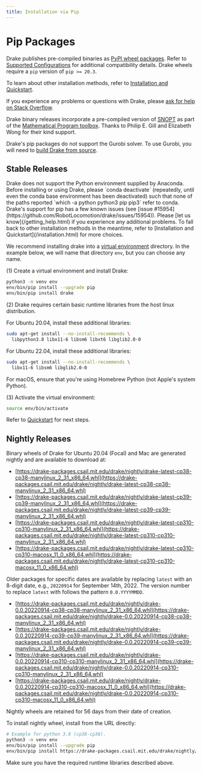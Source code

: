 ```yaml
---
title: Installation via Pip
---
```


# Pip Packages

Drake publishes pre-compiled binaries as
[PyPI wheel packages](https://pypi.org/project/drake/).  Refer to
[Supported Configurations](/installation.html#supported-configurations)
for additional compatibility details.  Drake wheels require a `pip`
version of `pip >= 20.3`.

To learn about other installation methods, refer to
[Installation and Quickstart](/installation.html).

If you experience any problems or questions with Drake, please
[ask for help on Stack Overflow](/getting_help.html).

Drake binary releases incorporate a pre-compiled version of
[SNOPT](https://ccom.ucsd.edu/~optimizers/solvers/snopt/) as part of the
[Mathematical Program toolbox](https://drake.mit.edu/doxygen_cxx/group__solvers.html).
Thanks to Philip E. Gill and Elizabeth Wong for their kind support.

Drake's pip packages do not support the Gurobi solver. To use
Gurobi, you will need to [build Drake from source](/from_source.html).

## Stable Releases

<div class="warning" markdown="1">
Drake does not support the Python environment supplied by Anaconda. Before
installing or using Drake, please `conda deactivate` (repeatedly, until even
the conda base environment has been deactivated) such that none of the paths
reported `which -a python python3 pip pip3` refer to conda.
</div>

<div class="warning" markdown="1">
Drake's support for pip has a few known issues (see
[issue #15954](https://github.com/RobotLocomotion/drake/issues/15954)).
Please [let us know](/getting_help.html) if you
experience any additional problems. To fall back to other installation methods
in the meantime, refer to [Installation and Quickstart](/installation.html)
for more choices.
</div>

We recommend installing drake into a
[virtual environment](https://packaging.python.org/guides/installing-using-pip-and-virtual-environments/#creating-a-virtual-environment)
directory.  In the example below, we will name that directory ``env``, but you
can choose any name.

(1) Create a virtual environment and install Drake:

```bash
python3 -m venv env
env/bin/pip install --upgrade pip
env/bin/pip install drake
```

(2) Drake requires certain basic runtime libraries from the host linux distribution.

For Ubuntu 20.04, install these additional libraries:

```bash
sudo apt-get install --no-install-recommends \
  libpython3.8 libx11-6 libsm6 libxt6 libglib2.0-0
```

For Ubuntu 22.04, install these additional libraries:
```bash
sudo apt-get install --no-install-recommends \
  libx11-6 libsm6 libglib2.0-0
```

For macOS, ensure that you're using Homebrew Python (not Apple's system Python).

(3) Activate the virtual environment:

```bash
source env/bin/activate
````

Refer to [Quickstart](/installation.html#quickstart) for next steps.

## Nightly Releases

Binary wheels of Drake for Ubuntu 20.04 (Focal) and
Mac are generated nightly and are available to download at:

* [https://drake-packages.csail.mit.edu/drake/nightly/drake-latest-cp38-cp38-manylinux_2_31_x86_64.whl](https://drake-packages.csail.mit.edu/drake/nightly/drake-latest-cp38-cp38-manylinux_2_31_x86_64.whl)
* [https://drake-packages.csail.mit.edu/drake/nightly/drake-latest-cp39-cp39-manylinux_2_31_x86_64.whl](https://drake-packages.csail.mit.edu/drake/nightly/drake-latest-cp39-cp39-manylinux_2_31_x86_64.whl)
* [https://drake-packages.csail.mit.edu/drake/nightly/drake-latest-cp310-cp310-manylinux_2_31_x86_64.whl](https://drake-packages.csail.mit.edu/drake/nightly/drake-latest-cp310-cp310-manylinux_2_31_x86_64.whl)
* [https://drake-packages.csail.mit.edu/drake/nightly/drake-latest-cp310-cp310-macosx_11_0_x86_64.whl](https://drake-packages.csail.mit.edu/drake/nightly/drake-latest-cp310-cp310-macosx_11_0_x86_64.whl)

Older packages for specific dates are available by replacing ``latest`` with an
8-digit date, e.g., ``20220914`` for September 14th, 2022.  The version number to
replace ``latest`` with follows the pattern ``0.0.YYYYMMDD``.

* [https://drake-packages.csail.mit.edu/drake/nightly/drake-0.0.20220914-cp38-cp38-manylinux_2_31_x86_64.whl](https://drake-packages.csail.mit.edu/drake/nightly/drake-0.0.20220914-cp38-cp38-manylinux_2_31_x86_64.whl)
* [https://drake-packages.csail.mit.edu/drake/nightly/drake-0.0.20220914-cp39-cp39-manylinux_2_31_x86_64.whl](https://drake-packages.csail.mit.edu/drake/nightly/drake-0.0.20220914-cp39-cp39-manylinux_2_31_x86_64.whl)
* [https://drake-packages.csail.mit.edu/drake/nightly/drake-0.0.20220914-cp310-cp310-manylinux_2_31_x86_64.whl](https://drake-packages.csail.mit.edu/drake/nightly/drake-0.0.20220914-cp310-cp310-manylinux_2_31_x86_64.whl)
* [https://drake-packages.csail.mit.edu/drake/nightly/drake-0.0.20220914-cp310-cp310-macosx_11_0_x86_64.whl](https://drake-packages.csail.mit.edu/drake/nightly/drake-0.0.20220914-cp310-cp310-macosx_11_0_x86_64.whl)

Nightly wheels are retained for 56 days from their date of creation.

To install nightly wheel, install from the URL directly:

  ```bash
  # Example for python 3.8 (cp38-cp38).
  python3 -m venv env
  env/bin/pip install --upgrade pip
  env/bin/pip install https://drake-packages.csail.mit.edu/drake/nightly/drake-latest-cp38-cp38-manylinux_2_31_x86_64.whl
  ```

Make sure you have the required runtime libraries described above.
